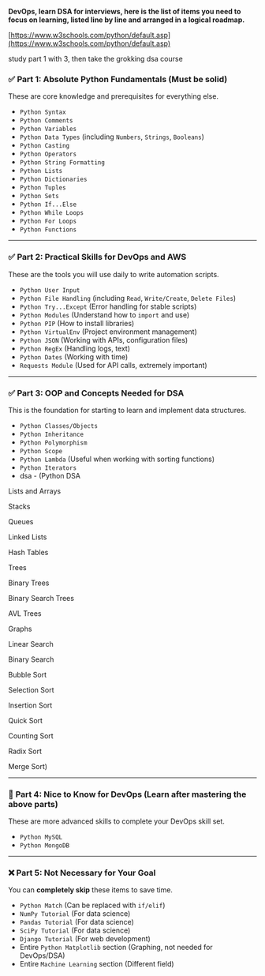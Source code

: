 **DevOps, learn **DSA for interviews**, here is the list of items you **need to focus on learning**, listed line by line and arranged in a logical roadmap.**

[https://www.w3schools.com/python/default.asp](https://www.w3schools.com/python/default.asp)

study part 1 with 3, then take the grokking dsa course

### ✅ **Part 1: Absolute Python Fundamentals (Must be solid)**

These are core knowledge and prerequisites for everything else.

- `Python Syntax`
- `Python Comments`
- `Python Variables`
- `Python Data Types` (including `Numbers`, `Strings`, `Booleans`)
- `Python Casting`
- `Python Operators`
- `Python String Formatting`
- `Python Lists`
- `Python Dictionaries`
- `Python Tuples`
- `Python Sets`
- `Python If...Else`
- `Python While Loops`
- `Python For Loops`
- `Python Functions`

---

### ✅ **Part 2: Practical Skills for DevOps and AWS**

These are the tools you will use daily to write automation scripts.

- `Python User Input`
- `Python File Handling` (including `Read`, `Write/Create`, `Delete Files`)
- `Python Try...Except` (Error handling for stable scripts)
- `Python Modules` (Understand how to `import` and use)
- `Python PIP` (How to install libraries)
- `Python VirtualEnv` (Project environment management)
- `Python JSON` (Working with APIs, configuration files)
- `Python RegEx` (Handling logs, text)
- `Python Dates` (Working with time)
- `Requests Module` (Used for API calls, extremely important)

---

### ✅ **Part 3: OOP and Concepts Needed for DSA**

This is the foundation for starting to learn and implement data structures.

- `Python Classes/Objects`
- `Python Inheritance`
- `Python Polymorphism`
- `Python Scope`
- `Python Lambda` (Useful when working with sorting functions)
- `Python Iterators`
- dsa - (Python DSA

Lists and Arrays

Stacks

Queues

Linked Lists

Hash Tables

Trees

Binary Trees

Binary Search Trees

AVL Trees

Graphs

Linear Search

Binary Search

Bubble Sort

Selection Sort

Insertion Sort

Quick Sort

Counting Sort

Radix Sort

Merge Sort)

---

### 🤔 **Part 4: Nice to Know for DevOps (Learn after mastering the above parts)**

These are more advanced skills to complete your DevOps skill set.

- `Python MySQL`
- `Python MongoDB`

---

### ❌ **Part 5: Not Necessary for Your Goal**

You can **completely skip** these items to save time.

- `Python Match` (Can be replaced with `if/elif`)
- `NumPy Tutorial` (For data science)
- `Pandas Tutorial` (For data science)
- `SciPy Tutorial` (For data science)
- `Django Tutorial` (For web development)
- Entire `Python Matplotlib` section (Graphing, not needed for DevOps/DSA)
- Entire `Machine Learning` section (Different field)
